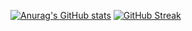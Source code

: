 [![Anurag's GitHub stats](https://github-readme-stats.vercel.app/api?username=roy-g-biv&theme=ocean_dark&count_private=true&hide=stars&show_icons=true)](https://github.com/anuraghazra/github-readme-stats)
[![GitHub Streak](https://github-readme-streak-stats.herokuapp.com/?user=roy-g-biv&theme=ocean_dark&show_icons=true)](https://git.io/streak-stats)
